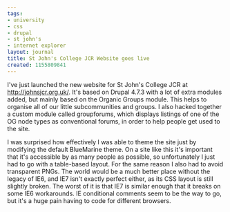 ```yaml
---
tags:
- university
- css
- drupal
- st john's
- internet explorer
layout: journal
title: St John's College JCR Website goes live
created: 1155809841
---
```

I've just launched the new website for St John's College JCR at <a href="http://johnsjcr.org.uk/">http://johnsjcr.org.uk/</a>. It's based on Drupal 4.7.3 with a lot of extra modules added, but mainly based on the Organic Groups module. This helps to organise all of our little subcommunities and groups. I also hacked together a custom module called groupforums, which displays listings of one of the OG node types as conventional forums, in order to help people get used to the site.

I was surprised how effectively I was able to theme the site just by modifying the default BlueMarine theme. On a site like this it's important that it's accessible by as many people as possible, so unfortunately I just had to go with a table-based layout. For the same reason I also had to avoid transparent PNGs. The world would be a much better place without the legacy of IE6, and IE7 isn't exactly perfect either, as its CSS layout is still slightly broken. The worst of it is that IE7 is similar enough that it breaks on some IE6 workarounds. IE conditional comments seem to be the way to go, but it's a huge pain having to code for different browsers.
<!--break-->
